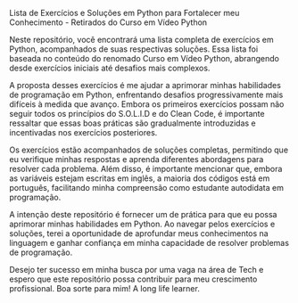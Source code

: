 Lista de Exercícios e Soluções em Python para Fortalecer meu Conhecimento - Retirados do Curso em Vídeo Python

Neste repositório, você encontrará uma lista completa de exercícios em Python, acompanhados de suas respectivas soluções. Essa lista foi baseada no conteúdo do renomado Curso em Vídeo Python, abrangendo desde exercícios iniciais até desafios mais complexos.

A proposta desses exercícios é me ajudar a aprimorar minhas habilidades de programação em Python, enfrentando desafios progressivamente mais difíceis à medida que avanço. Embora os primeiros exercícios possam não seguir todos os princípios do S.O.L.I.D e do Clean Code, é importante ressaltar que essas boas práticas são gradualmente introduzidas e incentivadas nos exercícios posteriores.

Os exercícios estão acompanhados de soluções completas, permitindo que eu verifique minhas respostas e aprenda diferentes abordagens para resolver cada problema. Além disso, é importante mencionar que, embora as variáveis estejam escritas em inglês, a maioria dos códigos está em português, facilitando minha compreensão como estudante autodidata em programação.

A intenção deste repositório é fornecer um de prática para que eu possa aprimorar minhas habilidades em Python. Ao navegar pelos exercícios e soluções, terei a oportunidade de aprofundar meus conhecimentos na linguagem e ganhar confiança em minha capacidade de resolver problemas de programação.

Desejo ter sucesso em minha busca por uma vaga na área de Tech e espero que este repositório possa contribuir para meu crescimento profissional. Boa sorte para mim! A long life learner.
